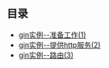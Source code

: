 ## 目录
- [gin实例--准备工作(1)](https://juejin.im/post/5e0ea820e51d45416179f91e)
- [gin实例--提供http服务(2)](https://juejin.im/post/5e0eaf575188253a890462c3)
- [gin实例--路由(3)](https://juejin.im/post/5e0ee728f265da5d2202040d)

